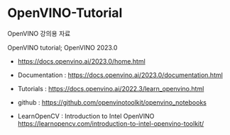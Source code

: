 # OpenVINO-Tutorial

OpenVINO 강의용 자료

OpenVINO tutorial; OpenVINO 2023.0
- https://docs.openvino.ai/2023.0/home.html

- Documentation : https://docs.openvino.ai/2023.0/documentation.html
- Tutorials : https://docs.openvino.ai/2022.3/learn_openvino.html
- github : https://github.com/openvinotoolkit/openvino_notebooks 

- LearnOpenCV : Introduction to Intel OpenVINO
https://learnopencv.com/introduction-to-intel-openvino-toolkit/ 
